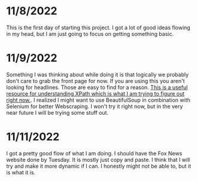 
# 11/8/2022

This is the first day of starting this project. I got a lot of good ideas flowing in my head, but I am just going to focus on getting something basic. 

# 11/9/2022

Something I was thinking about while doing it is that logically we probably don't care to grab the front page for now. If you are using this you aren't looking for headlines. Those are easy to find for a reason.
[This is a useful resource for understanding XPath which is what I am trying to figure out right now.](https://www.guru99.com/xpath-selenium.html).
I realized I might want to use BeautifulSoup in combination with Selenium for better Webscraping. I won't try it right now, but in the very near future I will be trying some stuff out.

# 11/11/2022

I got a pretty good flow of what I am doing. I should have the Fox News website done by Tuesday. It is mostly just copy and paste. I think that I will try and make it more dynamic if I can. I honestly might not be able to, but it is what it is.